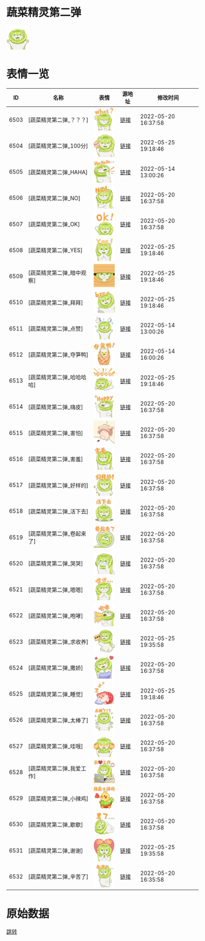 # 蔬菜精灵第二弹

<img src="./cover.png" height="60" alt="cover" />

# 表情一览

|ID|名称|表情|源地址|修改时间|
|----|----|----|----|----|
|6503|[蔬菜精灵第二弹_？？？]|<img src="./pic/006503_%5B蔬菜精灵第二弹_？？？%5D.png" height="60" alt="？？？"/>|[链接](http://i0.hdslb.com/bfs/emote/cb6f60197f96da500b93f6a2468245b506f779cc.png)|2022-05-20 16:37:58|
|6504|[蔬菜精灵第二弹_100分]|<img src="./pic/006504_%5B蔬菜精灵第二弹_100分%5D.png" height="60" alt="100分"/>|[链接](http://i0.hdslb.com/bfs/emote/f621b2922d2032238b0f6126a998075b02faaea3.png)|2022-05-25 19:18:46|
|6505|[蔬菜精灵第二弹_HAHA]|<img src="./pic/006505_%5B蔬菜精灵第二弹_HAHA%5D.png" height="60" alt="HAHA"/>|[链接](http://i0.hdslb.com/bfs/emote/96d80e5b3c548f92331e64bcccdefd7d1f419edb.png)|2022-05-14 13:00:26|
|6506|[蔬菜精灵第二弹_NO]|<img src="./pic/006506_%5B蔬菜精灵第二弹_NO%5D.png" height="60" alt="NO"/>|[链接](http://i0.hdslb.com/bfs/emote/0fd9474b20ed079eed23786c44c12953893b850a.png)|2022-05-20 16:37:58|
|6507|[蔬菜精灵第二弹_OK]|<img src="./pic/006507_%5B蔬菜精灵第二弹_OK%5D.png" height="60" alt="OK"/>|[链接](http://i0.hdslb.com/bfs/emote/adeefe630536bbe2f65c5a1f86b1f27cf8113d71.png)|2022-05-20 16:37:58|
|6508|[蔬菜精灵第二弹_YES]|<img src="./pic/006508_%5B蔬菜精灵第二弹_YES%5D.png" height="60" alt="YES"/>|[链接](http://i0.hdslb.com/bfs/emote/2f9a262fe94764dc0d4fba27d203ab84b47829db.png)|2022-05-25 19:18:46|
|6509|[蔬菜精灵第二弹_暗中观察]|<img src="./pic/006509_%5B蔬菜精灵第二弹_暗中观察%5D.png" height="60" alt="暗中观察"/>|[链接](http://i0.hdslb.com/bfs/emote/671dedf64c03e81777ace02703fb8cc73109d4ca.png)|2022-05-25 19:18:46|
|6510|[蔬菜精灵第二弹_拜拜]|<img src="./pic/006510_%5B蔬菜精灵第二弹_拜拜%5D.png" height="60" alt="拜拜"/>|[链接](http://i0.hdslb.com/bfs/emote/7b36c382057d8e4e4d0aef0de704ade598fc4cda.png)|2022-05-25 19:18:46|
|6511|[蔬菜精灵第二弹_点赞]|<img src="./pic/006511_%5B蔬菜精灵第二弹_点赞%5D.png" height="60" alt="点赞"/>|[链接](http://i0.hdslb.com/bfs/emote/3392de202dcf91aa411d5fda61ce81fc5333a6d8.png)|2022-05-14 13:00:26|
|6512|[蔬菜精灵第二弹_夺笋鸭]|<img src="./pic/006512_%5B蔬菜精灵第二弹_夺笋鸭%5D.png" height="60" alt="夺笋鸭"/>|[链接](http://i0.hdslb.com/bfs/emote/5d218d3f90c188d7020106d77eb6bcc56a27748e.png)|2022-05-14 16:00:26|
|6513|[蔬菜精灵第二弹_哈哈哈哈]|<img src="./pic/006513_%5B蔬菜精灵第二弹_哈哈哈哈%5D.png" height="60" alt="哈哈哈哈"/>|[链接](http://i0.hdslb.com/bfs/emote/edb97c4b1d07aadc8716004a2f0adf426874bff5.png)|2022-05-25 19:18:46|
|6514|[蔬菜精灵第二弹_嗨皮]|<img src="./pic/006514_%5B蔬菜精灵第二弹_嗨皮%5D.png" height="60" alt="嗨皮"/>|[链接](http://i0.hdslb.com/bfs/emote/892af31c9737533510323bc34296660b0dcf5f9a.png)|2022-05-20 16:37:58|
|6515|[蔬菜精灵第二弹_害怕]|<img src="./pic/006515_%5B蔬菜精灵第二弹_害怕%5D.png" height="60" alt="害怕"/>|[链接](http://i0.hdslb.com/bfs/emote/9b9ff9bdd7326dd27b9ff6a9b4cd8878e641cfe4.png)|2022-05-20 16:37:58|
|6516|[蔬菜精灵第二弹_害羞]|<img src="./pic/006516_%5B蔬菜精灵第二弹_害羞%5D.png" height="60" alt="害羞"/>|[链接](http://i0.hdslb.com/bfs/emote/24aa90dc8417bd310338a63b98ece4f3a973b9b9.png)|2022-05-20 16:37:58|
|6517|[蔬菜精灵第二弹_好样的]|<img src="./pic/006517_%5B蔬菜精灵第二弹_好样的%5D.png" height="60" alt="好样的"/>|[链接](http://i0.hdslb.com/bfs/emote/750eef4a1b5430f644c508905159072f161c1c78.png)|2022-05-20 16:37:58|
|6518|[蔬菜精灵第二弹_活下去]|<img src="./pic/006518_%5B蔬菜精灵第二弹_活下去%5D.png" height="60" alt="活下去"/>|[链接](http://i0.hdslb.com/bfs/emote/c035602166c21452815fd64fa11821a09e769c41.png)|2022-05-20 16:37:58|
|6519|[蔬菜精灵第二弹_卷起来了]|<img src="./pic/006519_%5B蔬菜精灵第二弹_卷起来了%5D.png" height="60" alt="卷起来了"/>|[链接](http://i0.hdslb.com/bfs/emote/b08ef3b8eb06ec4c53af18b659d8b5047cad6cd7.png)|2022-05-20 16:37:58|
|6520|[蔬菜精灵第二弹_哭哭]|<img src="./pic/006520_%5B蔬菜精灵第二弹_哭哭%5D.png" height="60" alt="哭哭"/>|[链接](http://i0.hdslb.com/bfs/emote/6897d2eade4b49d89666aa1533b1be0142e4f89f.png)|2022-05-20 16:37:58|
|6521|[蔬菜精灵第二弹_嗯嗯]|<img src="./pic/006521_%5B蔬菜精灵第二弹_嗯嗯%5D.png" height="60" alt="嗯嗯"/>|[链接](http://i0.hdslb.com/bfs/emote/6f2fd61760b5042bc6a6f2ab3505f198d6e8eb7c.png)|2022-05-20 16:37:58|
|6522|[蔬菜精灵第二弹_咆哮]|<img src="./pic/006522_%5B蔬菜精灵第二弹_咆哮%5D.png" height="60" alt="咆哮"/>|[链接](http://i0.hdslb.com/bfs/emote/51084b216d572bd4de40ddd1b2b70c52398c3859.png)|2022-05-20 16:37:58|
|6523|[蔬菜精灵第二弹_求收养]|<img src="./pic/006523_%5B蔬菜精灵第二弹_求收养%5D.png" height="60" alt="求收养"/>|[链接](http://i0.hdslb.com/bfs/emote/bd142e3369dace675d70ede652db2727a1867ad3.png)|2022-05-25 19:35:58|
|6524|[蔬菜精灵第二弹_撒娇]|<img src="./pic/006524_%5B蔬菜精灵第二弹_撒娇%5D.png" height="60" alt="撒娇"/>|[链接](http://i0.hdslb.com/bfs/emote/35a7a8ea91ad2815c89e6aa83eef50c681e8dbf4.png)|2022-05-20 16:37:58|
|6525|[蔬菜精灵第二弹_睡觉]|<img src="./pic/006525_%5B蔬菜精灵第二弹_睡觉%5D.png" height="60" alt="睡觉"/>|[链接](http://i0.hdslb.com/bfs/emote/eb36bbcd6140cd1b89d0d96767291812a7441d45.png)|2022-05-25 19:18:46|
|6526|[蔬菜精灵第二弹_太棒了]|<img src="./pic/006526_%5B蔬菜精灵第二弹_太棒了%5D.png" height="60" alt="太棒了"/>|[链接](http://i0.hdslb.com/bfs/emote/0fbed3e423d8b4b1e216a98b05026725f349bcd9.png)|2022-05-20 16:37:58|
|6527|[蔬菜精灵第二弹_哇哦]|<img src="./pic/006527_%5B蔬菜精灵第二弹_哇哦%5D.png" height="60" alt="哇哦"/>|[链接](http://i0.hdslb.com/bfs/emote/fb22a4f3924d7a7d1a66b334f7aa2d861d75cb95.png)|2022-05-20 16:37:58|
|6528|[蔬菜精灵第二弹_我爱工作]|<img src="./pic/006528_%5B蔬菜精灵第二弹_我爱工作%5D.png" height="60" alt="我爱工作"/>|[链接](http://i0.hdslb.com/bfs/emote/de662b6ca6e27554e748e498cbc72ce191cb6013.png)|2022-05-20 16:37:58|
|6529|[蔬菜精灵第二弹_小辣鸡]|<img src="./pic/006529_%5B蔬菜精灵第二弹_小辣鸡%5D.png" height="60" alt="小辣鸡"/>|[链接](http://i0.hdslb.com/bfs/emote/f1428fb9c01909438ed046f9a1feccc9c946dd41.png)|2022-05-20 16:37:58|
|6530|[蔬菜精灵第二弹_歇歇]|<img src="./pic/006530_%5B蔬菜精灵第二弹_歇歇%5D.png" height="60" alt="歇歇"/>|[链接](http://i0.hdslb.com/bfs/emote/490283e36f595f7b190a08ff10bc8de63fbae025.png)|2022-05-20 16:37:58|
|6531|[蔬菜精灵第二弹_谢谢]|<img src="./pic/006531_%5B蔬菜精灵第二弹_谢谢%5D.png" height="60" alt="谢谢"/>|[链接](http://i0.hdslb.com/bfs/emote/83b48574d283abed5b85083f3037ee64a97b7fac.png)|2022-05-25 19:35:58|
|6532|[蔬菜精灵第二弹_辛苦了]|<img src="./pic/006532_%5B蔬菜精灵第二弹_辛苦了%5D.png" height="60" alt="辛苦了"/>|[链接](http://i0.hdslb.com/bfs/emote/10053fe3c7b19285c1c299785048e6d84cf76746.png)|2022-05-20 16:35:58|

# 原始数据

[跳转](./raw.json)

